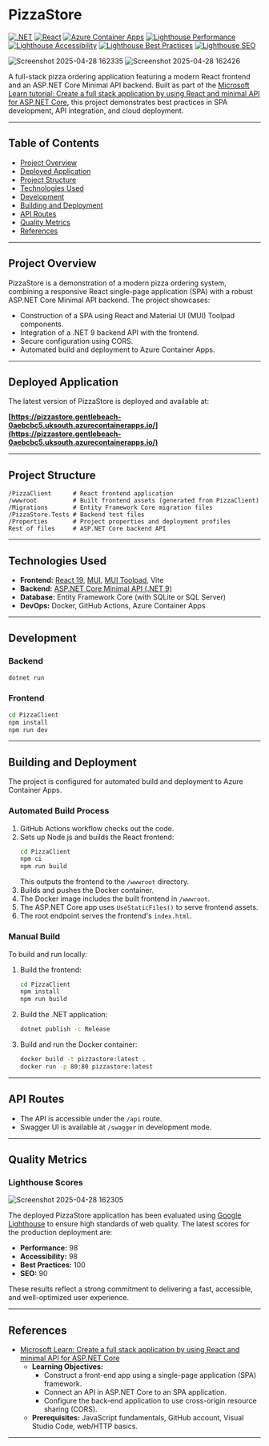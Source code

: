 # PizzaStore
[![.NET](https://img.shields.io/badge/.NET-9.0-blueviolet)](https://dotnet.microsoft.com/)
[![React](https://img.shields.io/badge/React-19.0.0-61dafb)](https://react.dev/)
[![Azure Container Apps](https://img.shields.io/badge/Deployed%20on-Azure%20Container%20Apps-0078d4)](https://azure.microsoft.com/en-us/products/container-apps)
[![Lighthouse Performance](https://img.shields.io/badge/Performance-98-brightgreen)]()
[![Lighthouse Accessibility](https://img.shields.io/badge/Accessibility-98-brightgreen)]()
[![Lighthouse Best Practices](https://img.shields.io/badge/Best%20Practices-100-brightgreen)]()
[![Lighthouse SEO](https://img.shields.io/badge/SEO-90-yellowgreen)]()

![Screenshot 2025-04-28 162335](https://github.com/user-attachments/assets/ae8b21a1-af29-4bed-b941-c2bcf431e36f) 
![Screenshot 2025-04-28 162426](https://github.com/user-attachments/assets/f3ace119-3dad-4a23-a429-41fc4b8ddb42)

A full-stack pizza ordering application featuring a modern React frontend and an ASP.NET Core Minimal API backend. Built as part of the [Microsoft Learn tutorial: Create a full stack application by using React and minimal API for ASP.NET Core](https://learn.microsoft.com/en-us/training/modules/build-web-api-minimal-spa), this project demonstrates best practices in SPA development, API integration, and cloud deployment.

---

## Table of Contents

- [Project Overview](#project-overview)
- [Deployed Application](#deployed-application)
- [Project Structure](#project-structure)
- [Technologies Used](#technologies-used)
- [Development](#development)
- [Building and Deployment](#building-and-deployment)
- [API Routes](#api-routes)
- [Quality Metrics](#quality-metrics)
- [References](#references)

---

## Project Overview

PizzaStore is a demonstration of a modern pizza ordering system, combining a responsive React single-page application (SPA) with a robust ASP.NET Core Minimal API backend. The project showcases:

- Construction of a SPA using React and Material UI (MUI) Toolpad components.
- Integration of a .NET 9 backend API with the frontend.
- Secure configuration using CORS.
- Automated build and deployment to Azure Container Apps.

---

## Deployed Application

The latest version of PizzaStore is deployed and available at:

**[https://pizzastore.gentlebeach-0aebcbc5.uksouth.azurecontainerapps.io/](https://pizzastore.gentlebeach-0aebcbc5.uksouth.azurecontainerapps.io/)**

---

## Project Structure

```
/PizzaClient      # React frontend application
/wwwroot          # Built frontend assets (generated from PizzaClient)
/Migrations       # Entity Framework Core migration files
/PizzaStore.Tests # Backend test files
/Properties       # Project properties and deployment profiles
Rest of files     # ASP.NET Core backend API
```

---

## Technologies Used

- **Frontend:** [React 19](https://react.dev/), [MUI](https://mui.com/), [MUI Toolpad](https://mui.com/toolpad/), Vite
- **Backend:** [ASP.NET Core Minimal API (.NET 9)](https://dotnet.microsoft.com/)
- **Database:** Entity Framework Core (with SQLite or SQL Server)
- **DevOps:** Docker, GitHub Actions, Azure Container Apps

---

## Development

### Backend

```bash
dotnet run
```

### Frontend

```bash
cd PizzaClient
npm install
npm run dev
```

---

## Building and Deployment

The project is configured for automated build and deployment to Azure Container Apps.

### Automated Build Process

1. GitHub Actions workflow checks out the code.
2. Sets up Node.js and builds the React frontend:
   ```bash
   cd PizzaClient
   npm ci
   npm run build
   ```
   This outputs the frontend to the `/wwwroot` directory.
3. Builds and pushes the Docker container.
4. The Docker image includes the built frontend in `/wwwroot`.
5. The ASP.NET Core app uses `UseStaticFiles()` to serve frontend assets.
6. The root endpoint serves the frontend's `index.html`.

### Manual Build

To build and run locally:

1. Build the frontend:
   ```bash
   cd PizzaClient
   npm install
   npm run build
   ```
2. Build the .NET application:
   ```bash
   dotnet publish -c Release
   ```
3. Build and run the Docker container:
   ```bash
   docker build -t pizzastore:latest .
   docker run -p 80:80 pizzastore:latest
   ```

---

## API Routes

- The API is accessible under the `/api` route.
- Swagger UI is available at `/swagger` in development mode.

---

## Quality Metrics

### Lighthouse Scores
![Screenshot 2025-04-28 162305](https://github.com/user-attachments/assets/156afbbd-62f3-4d57-a627-af4189178d10)



The deployed PizzaStore application has been evaluated using [Google Lighthouse](https://developers.google.com/web/tools/lighthouse) to ensure high standards of web quality. The latest scores for the production deployment are:

- **Performance:** 98
- **Accessibility:** 98
- **Best Practices:** 100
- **SEO:** 90

These results reflect a strong commitment to delivering a fast, accessible, and well-optimized user experience.

---

## References

- [Microsoft Learn: Create a full stack application by using React and minimal API for ASP.NET Core](https://learn.microsoft.com/en-us/training/modules/build-web-api-minimal-spa)
  - **Learning Objectives:**
    - Construct a front-end app using a single-page application (SPA) framework.
    - Connect an API in ASP.NET Core to an SPA application.
    - Configure the back-end application to use cross-origin resource sharing (CORS).
  - **Prerequisites:** JavaScript fundamentals, GitHub account, Visual Studio Code, web/HTTP basics.

---
